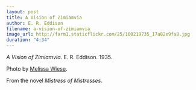 ```yaml
---
layout: post
title: A Vision of Zimiamvia
author: E. R. Eddison
filename: a-vision-of-zimiamvia
image_url: http://farm1.staticflickr.com/25/100219735_17a82e9fa8.jpg
duration: "4:34"
---
```


_A Vision of Zimiamvia_.  E. R. Eddison.  1935.

Photo by [Melissa Wiese](http://www.flickr.com/photos/42dreams/100219735/).

From the novel _Mistress of Mistresses_.
